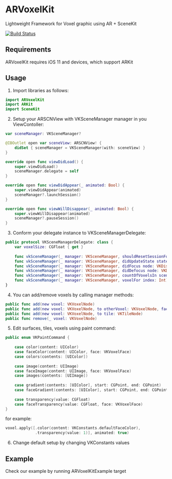 # ARVoxelKit
Lightweight Framework for Voxel graphic using AR + SceneKit

[![Build Status](https://travis-ci.org/VoxxxelAR/ARVoxelKit.svg?branch=master)](https://travis-ci.org/VoxxxelAR/ARVoxelKit)

## Requirements
ARVoxelKit requires iOS 11 and devices, which support ARKit

## Usage

1. Import libraries as follows:

``` swift
import ARVoxelKit
import ARKit
import SceneKit
```

2. Setup your ARSCNView with VKSceneManager manager in you ViewContoller:

``` swift
var sceneManager: VKSceneManager?

@IBOutlet open var sceneView: ARSCNView! {
    didSet { sceneManager = VKSceneManager(with: sceneView) }
}

override open func viewDidLoad() {
    super.viewDidLoad()
    sceneManager.delegate = self
}

override open func viewDidAppear(_ animated: Bool) {
    super.viewDidAppear(animated)
    sceneManager?.launchSession()
}

override open func viewWillDisappear(_ animated: Bool) {
    super.viewWillDisappear(animated)
    sceneManager?.pauseSession()
}
```
3. Conform your delegate instance to VKSceneManagerDelegate:

``` swift
public protocol VKSceneManagerDelegate: class {
    var voxelSize: CGFloat { get }
    
    func vkSceneManager(_ manager: VKSceneManager, shouldResetSessionFor state: VKARSessionState) -> Bool
    func vkSceneManager(_ manager: VKSceneManager, didUpdateState state: VKARSessionState)
    func vkSceneManager(_ manager: VKSceneManager, didFocus node: VKDisplayable, face: VKVoxelFace)
    func vkSceneManager(_ manager: VKSceneManager, didDefocus node: VKDisplayable?)
    func vkSceneManager(_ manager: VKSceneManager, countOfVoxelsIn scene: ARSCNView) -> Int
    func vkSceneManager(_ manager: VKSceneManager, voxelFor index: Int) -> VKVoxelNode
}
```

4. You can add/remove voxels by calling manager methods:
``` swift
public func add(new voxel: VKVoxelNode)
public func add(new voxel: VKVoxelNode, to otherVoxel: VKVoxelNode, face: VKVoxelFace)
public func add(new voxel: VKVoxelNode, to tile: VKTileNode)
public func remove(_ voxel: VKVoxelNode)
```

5. Edit surfaces, tiles, voxels using paint command: 
``` swift
public enum VKPaintCommand {
    
    case color(content: UIColor)
    case faceColor(content: UIColor, face: VKVoxelFace)
    case colors(contents: [UIColor])
    
    case image(content: UIImage)
    case faceImage(content: UIImage, face: VKVoxelFace)
    case images(contents: [UIImage])
    
    case gradient(contents: [UIColor], start: CGPoint, end: CGPoint)
    case faceGradient(contents: [UIColor], start: CGPoint, end: CGPoint, face: VKVoxelFace)
    
    case transparency(value: CGFloat)
    case faceTransparency(value: CGFloat, face: VKVoxelFace)
}
```
for example:
``` swift
voxel.apply([.color(content: VKConstants.defaultFaceColor),
             .transparency(value: 1)], animated: true)
```
6. Change default setup by changing VKConstants values

## Example

Check our example by running ARVoxelKitExample target
